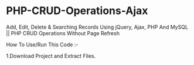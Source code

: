 # PHP-CRUD-Operations-Ajax
Add, Edit, Delete &amp; Searching Records Using jQuery, Ajax, PHP And MySQL || PHP CRUD Operations Without Page Refresh

How To Use/Run This Code :-

1.Download Project and Extract Files.
